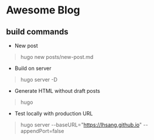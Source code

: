 # Awesome Blog

## build commands
- New post
> hugo new posts/new-post.md

- Build on server
> hugo server -D

- Generate HTML without draft posts
> hugo

- Test locally with production URL
> hugo server --baseURL="https://lhsang.github.io" --appendPort=false

